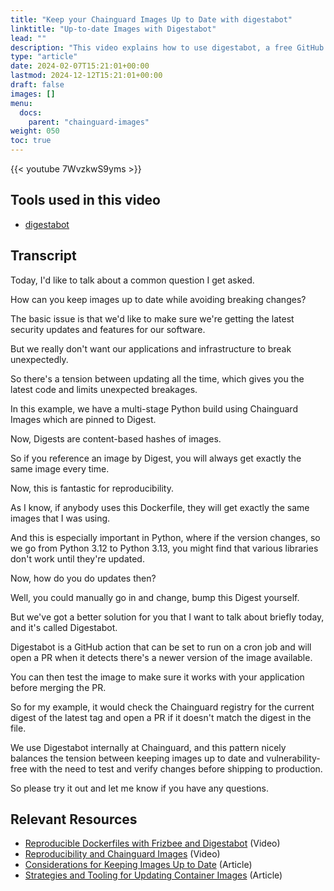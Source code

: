 ```yaml
---
title: "Keep your Chainguard Images Up to Date with digestabot"
linktitle: "Up-to-date Images with Digestabot"
lead: ""
description: "This video explains how to use digestabot, a free GitHub action we created to make it easier for public users to keep their Chainguard Images fresh."
type: "article"
date: 2024-02-07T15:21:01+00:00
lastmod: 2024-12-12T15:21:01+00:00
draft: false
images: []
menu:
  docs:
    parent: "chainguard-images"
weight: 050
toc: true
---
```


{{< youtube 7WvzkwS9yms >}}

## Tools used in this video

* [digestabot](https://github.com/marketplace/actions/update-the-image-digest)

## Transcript

Today, I'd like to talk about a common question I get asked.

How can you keep images up to date while avoiding breaking changes?

The basic issue is that we'd like to make sure we're getting the latest security updates and features for our software.

But we really don't want our applications and infrastructure to break unexpectedly.

So there's a tension between updating all the time, which gives you the latest code and limits unexpected breakages.

In this example, we have a multi-stage Python build using Chainguard Images which are pinned to Digest.

Now, Digests are content-based hashes of images.

So if you reference an image by Digest, you will always get exactly the same image every time.

Now, this is fantastic for reproducibility.

As I know, if anybody uses this Dockerfile, they will get exactly the same images that I was using.

And this is especially important in Python, where if the version changes, so we go from Python 3.12 to Python 3.13, you might find that various libraries don't work until they're updated.

Now, how do you do updates then?

Well, you could manually go in and change, bump this Digest yourself.

But we've got a better solution for you that I want to talk about briefly today, and it's called Digestabot.

Digestabot is a GitHub action that can be set to run on a cron job and will open a PR when it detects there's a newer version of the image available.

You can then test the image to make sure it works with your application before merging the PR.

So for my example, it would check the Chainguard registry for the current digest of the latest tag and open a PR if it doesn't match the digest in the file.

We use Digestabot internally at Chainguard, and this pattern nicely balances the tension between keeping images up to date and vulnerability-free with the need to test and verify changes before shipping to production.

So please try it out and let me know if you have any questions.

## Relevant Resources
- [Reproducible Dockerfiles with Frizbee and Digestabot](https://edu.chainguard.dev/chainguard/chainguard-images/videos/digestabot_frizbee/) (Video)
- [Reproducibility and Chainguard Images](https://edu.chainguard.dev/chainguard/chainguard-images/videos/repro/) (Video)
- [Considerations for Keeping Images Up to Date](https://edu.chainguard.dev/chainguard/chainguard-images/recommended-practices/considerations-for-image-updates/) (Article)
- [Strategies and Tooling for Updating Container Images](https://edu.chainguard.dev/chainguard/chainguard-images/recommended-practices/strategies-tools-updating-images/) (Article)
